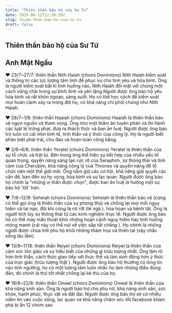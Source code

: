 ```yaml
---
title: "Thiên thần bảo hộ của Sư Tử"
date: 2025-06-12T12:36:10Z
slug: thien-than-bao-ho-cua-su-tu
draft: false
---
```


## Thiên thần bảo hộ của Sư Tử

## Anh Mặt Ngầu

♥ 23/7~27/7: thiên thần Nith Haiah (choirs Dominions).Nith Haiah kiểm soát và thống trị các lực lượng tâm linh để phục vụ cho tình yêu và hòa bình. Ông là người kiểm soát bất kì tình huống nào, Nith Haiah đối mặt với chúng một cách vững chãi trong sự bình tĩnh và yên lặng.Người được ông bảo hộ yêu hòa bình và rất khôn ngoan, sáng suốt. Họ có thể học cách để kiểm soát mọi hoàn cảnh xảy ra trong đời họ, có khả năng chi phối chúng như Nith Haiah.

♥ 28/7~1/8: thiên thần Haaiah (choirs Dominions)
Haaiah là thiên thần bảo vệ ngọn nguồn và tham vọng. Ông như một thẩm án tuyên phán và thi hành các luật lệ trừng phạt, đưa ra thách thức và ban ân huệ.
Người được ông bảo trợ luôn có cái nhìn tinh tế, tinh thần và ý thức của công lý. Họ là người biết phân biệt phải trái, chu đáo và hoàn toàn công bằng.

♥ 2/8~6/8: thiên thần Yeratel (choirs Dominions)
Yeratel là thiên thần của sự tổ chức và trật tự. Bên trong ông thể hiện sự kết hợp của nhiều yếu tố quan trọng, quyền năng sáng tạo rực rỡ của Seraphim, sự thông thái và tình cảm của Cherubim, khả năng công lý của Thrones và quyền năng để tổ chức nên một thế giới mới. Ông nắm giữ các cơ hội, khả năng giải quyết các vấn đề, ban đến sự hy vọng, hòa bình và sự lạc quan.
Người được ông bảo hộ chính là "những vị thần được chọn", được ban ân huệ là hưởng một sự bảo hộ 'tốt' hơn.

♥ 7/8~12/8: Seheiah (choirs Dominions)
Seheiah là thiên thần bảo vệ (cũng có thể gọi ông là thiên thần của sự phòng thủ) và chống lại mọi mối nguy hiểm và tai nạn, đôi khi cũng là rơi rớt (té ngã ), hỏa hoạn và bệnh tật. Ông là người tích lũy sự thông thái từ các kinh nghiệm thực tế.
Người được ông bảo hộ có thể may mắn thoát khỏi những hoàn cảnh nguy hiểm hay tình huống mỏng manh (cái này có thể nói về việc sắp tắt chăng ). Họ chính là những người được chúa trời phù hộ khỏi những thảm họa và thiên tai (vậy chắc sống lâu lắm).

♥ 13/8~17/8: thiên thần Reiyel (choirs Dominions)
Reiyel là thiên thần của cảm xúc tôn giáo và sự hiểu biết của những gì trừu tượng nhất. Ông làm rõ hơn tinh thần, cách thức giao tiếp với thực thể và làm sinh động hơn ý thức của trực giác (trừu tượng thật ).
Người được ông bảo hộ thường có lòng tin vào tính ngưỡng, họ có một lương tâm luôn nhắc họ làm những điều đúng đắn, đó chính là thứ tốt nhất chống lại kẻ thù của họ.

♥ 18/8~22/8: thiên thần Omael (choirs Dominions)
Omeal là thiên thần của khả năng sinh sản. Ông là người bảo trợ cho phụ nữ, khả năng sinh sản, sức khỏe, hạnh phúc, thực vật và đất đai.
Người được ông bảo trợ sẽ có nhiều niềm tin vào cuộc sống, lạc quan và khả năng chăm sóc tốt.facebook khám phá bí ẩn 12 chòm sao
